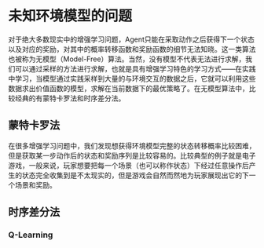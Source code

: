 # 未知环境模型的问题

对于绝大多数现实中的增强学习问题，Agent只能在采取动作之后获得下一个状态以及对应的奖励，对其中的概率转移函数和奖励函数的细节无法知晓。这一类算法也被称为无模型（Model-Free）算法。当然，没有模型不代表无法进行求解，我们可以通过采样的方法进行求解，也就是具有增强学习特色的学习方式——在实践中学习，当模型通过实践采样到大量的与环境交互的数据之后，它就可以利用这些数据求出价值函数的模型，求解在当前数据下的最优策略了。在无模型算法中，比较经典的有蒙特卡罗法和时序差分法。

## 蒙特卡罗法

在很多增强学习问题中，我们发现想获得环境模型完整的状态转移概率比较困难，但是获取某一步动作后的状态和奖励序列是比较容易的。比较典型的例子就是电子游戏，一般来说，玩家想要把每一个场景（也可以称作状态）下经过任意操作后产生的状态完全收集到是不太现实的，但是游戏会自然而然地为玩家展现出它的下一个场景和奖励。

## 时序差分法

### Q-Learning

